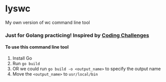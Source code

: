 # lyswc
My own version of wc command line tool

### Just for Golang practicing! Inspired by [Coding Challenges](https://codingchallenges.fyi/challenges/challenge-wc)

#### To use this command line tool
1. Install Go
2. Run `go build`
3. OR we could run `go build -o <output_name>` to specify the output name
4. Move the `<output_name>` to `usr/local/bin`
